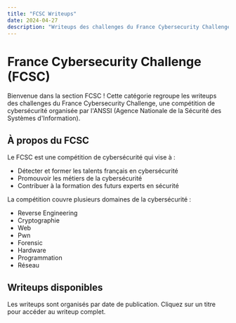 ```yaml
---
title: "FCSC Writeups"
date: 2024-04-27
description: "Writeups des challenges du France Cybersecurity Challenge (FCSC)"
---
```


# France Cybersecurity Challenge (FCSC)

Bienvenue dans la section FCSC ! Cette catégorie regroupe les writeups des challenges du France Cybersecurity Challenge, une compétition de cybersécurité organisée par l'ANSSI (Agence Nationale de la Sécurité des Systèmes d'Information).

## À propos du FCSC

Le FCSC est une compétition de cybersécurité qui vise à :
- Détecter et former les talents français en cybersécurité
- Promouvoir les métiers de la cybersécurité
- Contribuer à la formation des futurs experts en sécurité

La compétition couvre plusieurs domaines de la cybersécurité :
- Reverse Engineering
- Cryptographie
- Web
- Pwn
- Forensic
- Hardware
- Programmation
- Réseau

## Writeups disponibles

Les writeups sont organisés par date de publication. Cliquez sur un titre pour accéder au writeup complet. 